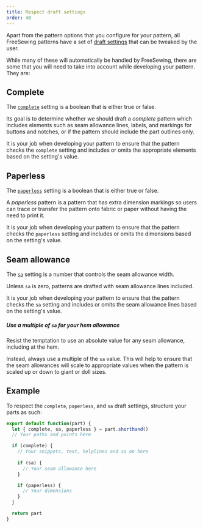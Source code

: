 ```yaml
---
title: Respect draft settings
order: 40
---
```


Apart from the pattern options that you configure for your pattern,
all FreeSewing patterns have a set of [draft settings](/reference/settings) that can be tweaked
by the user.

While many of these will automatically be handled by FreeSewing, there are some
that you will need to take into account while developing your pattern. They are:

## Complete

The [`complete`](/reference/settings/complete) setting is a boolean that is either true or false.

Its goal is to determine whether we should draft a _complete_ pattern which
includes elements such as seam allowance lines, labels, and markings for
buttons and notches,
or if the pattern should include the part outlines only.

It is your job when developing your pattern to ensure that the pattern
checks the `complete` setting and includes or omits the appropriate elements
based on the setting's value.

## Paperless

The [`paperless`](/reference/settings/paperless) setting is a boolean that is either true or false.

A _paperless_ pattern is a pattern that has extra dimension markings so
users can trace or transfer the pattern onto fabric or paper without having
the need to print it.

It is your job when developing your pattern to ensure that the pattern
checks the `paperless` setting and includes or omits the dimensions
based on the setting's value.

## Seam allowance

The [`sa`](/reference/settings/sa) setting is a number that controls the seam allowance width.

Unless `sa` is zero, patterns are drafted with seam allowance lines included.

It is your job when developing your pattern to ensure that the pattern
checks the `sa` setting and includes or omits the seam allowance lines
based on the setting's value.

<Tip>

##### Use a multiple of `sa` for your hem allowance

Resist the temptation to use an absolute value for any seam allowance,
including at the hem.

Instead, always use a multiple of the `sa` value.
This will help to ensure that the seam allowances will scale to appropriate
values when the pattern is scaled up or down to giant or doll sizes.

</Tip>

## Example

To respect the `complete`, `paperless`, and `sa` draft settings, structure your parts as such:

```js
export default function(part) {
  let { complete, sa, paperless } = part.shorthand()
  // Your paths and points here

  if (complete) {
    // Your snippets, text, helplines and so on here
    
    if (sa) {
      // Your seam allowance here
    }

    if (paperless) {
      // Your dimensions
    }
  }

  return part
}
```
